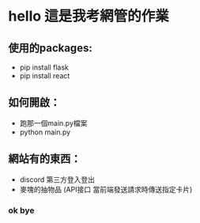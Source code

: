 # hello 這是我考網管的作業
## 使用的packages:
* pip install flask
* pip install react

## 如何開啟：
* 跑那一個main.py檔案
* python main.py

## 網站有的東西：
* discord 第三方登入登出
* 麥塊的抽物品
(API接口 當前端發送請求時傳送指定卡片)

### ok bye
